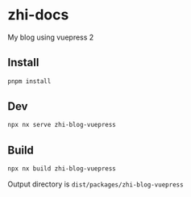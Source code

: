 # zhi-docs

My blog using vuepress 2

## Install

```bash
pnpm install
```

## Dev

```bash
npx nx serve zhi-blog-vuepress
```

## Build

```bash
npx nx build zhi-blog-vuepress
```

Output directory is `dist/packages/zhi-blog-vuepress`
